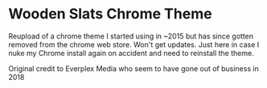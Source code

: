 # Wooden Slats Chrome Theme

Reupload of a chrome theme I started using in ~2015 but has since gotten removed from the chrome web store. Won't get updates. Just here in case I nuke my Chrome install again on accident and need to reinstall the theme.

Original credit to Everplex Media who seem to have gone out of business in 2018